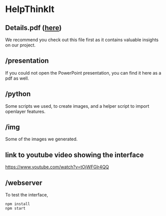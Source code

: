 # HelpThinkIt

## Details.pdf ([here](Details.pdf))
We recommend you check out this file first as it contains valuable insights on our project.

## /presentation
If you could not open the PowerPoint presentation, you can find it here as a pdf as well.

## /python
Some scripts we used, to create images, and a helper script to import openlayer features.

## /img
Some of the images we generated.

## link to youtube video showing the interface
https://www.youtube.com/watch?v=tOjWFGlr4QQ

## /webserver
To test the interface, 
```
npm install
npm start
```
